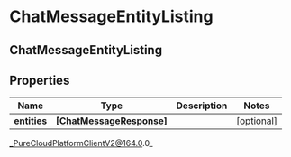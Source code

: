 # ChatMessageEntityListing

## ChatMessageEntityListing

## Properties

|Name | Type | Description | Notes|
|------------ | ------------- | ------------- | -------------|
| **entities** | [**[ChatMessageResponse]**](ChatMessageResponse) |  | [optional] |



_PureCloudPlatformClientV2@164.0.0_
